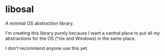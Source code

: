 # libosal
A minimal OS abstraction library.

I'm creating this library purely because I want a central place to put
all my abstractions for the OS (\*nix and Windows) in the same place.

I don't recommend anyone use this yet.

